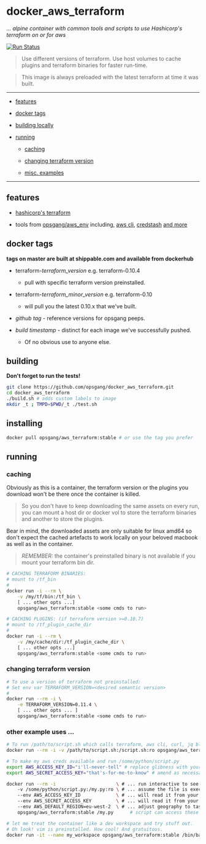 [1]: https://www.terraform.io/ "Hashicorp terraform"
[2]: http://docs.aws.amazon.com/cli/latest/reference "use aws apis from cmd line"
[3]: https://github.com/fugue/credstash "credstash - store and retrieve secrets in aws"
[4]: https://github.com/opsgang/alpine_build_scripts/blob/master/install_essentials.sh "common GNU tools useful for automation"
[5]: https://github.com/opsgang/docker_aws_env "opsgang's aws_env docker image"

# docker\_aws\_terraform

_... alpine container with common tools and scripts to use Hashicorp's terraform on or for aws_

[![Run Status](https://api.shippable.com/projects/589913a86ee43c0f00b47cb6/badge?branch=master)](https://app.shippable.com/projects/589913a86ee43c0f00b47cb6)

> Use different versions of terraform. Use host volumes to cache plugins and
> terraform binaries for faster run-time.

> This image is always preloaded with the latest terraform at time it was built.

---

* [features](#features)

* [docker tags](#docker-tags)

* [building locally](#building)

* [running](#running)

    * [caching](#caching)

    * [changing terraform version](#changing-terraform-version)

    * [misc. examples](#other-example-uses)

---

## features

* [hashicorp's terraform][1]

* tools from [opsgang/aws\_env][5] including, [aws cli][2], [credstash][3] [and more][4]

## docker tags

**tags on master are built at shippable.com and available from dockerhub**

* terraform-*terraform_version* e.g. terraform-0.10.4
    - pull with specific terraform version preinstalled.

* terraform-*terraform_minor_version* e.g. terraform-0.10
    - will pull you the latest 0.10.x that we've built.

* _github tag_ - reference versions for opsgang peeps.

* _build timestamp_ - distinct for each image we've successfully pushed.
    - Of no obvious use to anyone else.

## building

**Don't forget to run the tests!**

```bash
git clone https://github.com/opsgang/docker_aws_terraform.git
cd docker_aws_terraform
./build.sh # adds custom labels to image
mkdir _t ; TMPD=$PWD/_t ./test.sh
```

## installing

```bash
docker pull opsgang/aws_terraform:stable # or use the tag you prefer
```

## running

### caching

Obviously as this is a container, the terraform version or the plugins
you download won't be there once the container is killed.

>
> So you don't have to keep downloading the same assets on
> every run, you can mount a host dir or docker vol to store
> the terraform binaries and another to store the plugins.
>

Bear in mind, the downloaded assets are only suitable for linux amd64
so don't expect the cached artefacts to work locally on your beloved
macbook as well as in the container.

> *REMEMBER:* the container's preinstalled binary is
> not available if you mount your terraform bin dir.

```bash
# CACHING TERRAFORM BINARIES:
# mount to /tf_bin
#
docker run -i --rm \
    -v /my/tf/bin:/tf_bin \
    [ ... other opts ...]
    opsgang/aws_terraform:stable <some cmds to run>

# CACHING PLUGINS: (if terraform version >=0.10.7)
# mount to /tf_plugin_cache_dir
#
docker run -i --rm \
    -v /my/cache/dir:/tf_plugin_cache_dir \
    [ ... other opts ...]
    opsgang/aws_terraform:stable <some cmds to run>
```

### changing terraform version

```bash
# To use a version of terraform not preinstalled:
# Set env var TERRAFORM_VERSION=<desired semantic version>
#
docker run --rm -i \
    -e TERRAFORM_VERSION=0.11.4 \
    [ ... other opts ... ]
    opsgang/aws_terraform:stable <some cmds to run>

```

### other example uses ...

```bash
# To run /path/to/script.sh which calls terraform, aws cli, curl, jq blah ...
docker run --rm -i -v /path/to/script.sh:/script.sh:ro opsgang/aws_terraform:stable /script.sh
```

```bash
# To make my aws creds available and run /some/python/script.py
export AWS_ACCESS_KEY_ID="i'll-never-tell" # replace glibness with your access key
export AWS_SECRET_ACCESS_KEY="that's-for-me-to-know" # amend as necessary

docker run --rm -i                      \ # ... run interactive to see stdout / stderr
    -v /some/python/script.py:/my.py:ro \ # ... assume the file is executable
    --env AWS_ACCESS_KEY_ID             \ # ... will read it from your env
    --env AWS_SECRET_ACCESS_KEY         \ # ... will read it from your env
    --env AWS_DEFAULT_REGION=eu-west-2  \ # ... adjust geography to taste
    opsgang/aws_terraform:stable /my.py      # script can access these env vars
```

```bash
# let me treat the container like a dev workspace and try stuff out.
# Oh look! vim is preinstalled. How cool! And gratuitous.
docker run -it --name my_workspace opsgang/aws_terraform:stable /bin/bash
```
